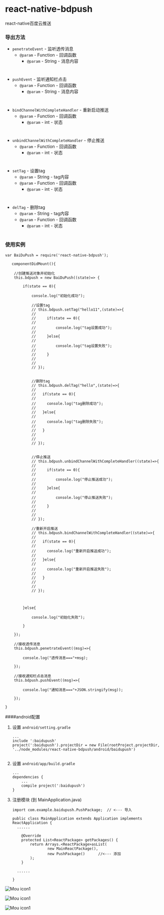 # react-native-bdpush
react-native百度云推送
### 导出方法
- `penetrateEvent` - 监听透传消息
    - `@param` - Function - 回调函数
    	- `@param` - String - 消息内容


# 


- `pushEvent` - 监听通知栏点击
    - `@param` - Function - 回调函数
        - `@param` - String - 消息内容
        
        
# 
        
        
- `bindChannelWithCompleteHandler` - 重新启动推送
    - `@param` - Function - 回调函数
        - `@param` - int - 状态
#    
- `unbindChannelWithCompleteHandler` - 停止推送
    - `@param` - Function - 回调函数
        - `@param` - int - 状态
#    
- `setTag` - 设置tag
	- `@param` - String - tag内容
    - `@param` - Function - 回调函数
        - `@param` - int - 状态
#    
- `delTag` - 删除tag
	- `@param` - String - tag内容
    - `@param` - Function - 回调函数
        - `@param` - int - 状态
# 

### 使用实例

	var BaiDuPush = require('react-native-bdpush');
	
	   componentDidMount(){

        //创建推送对象并初始化
        this.bdpush = new BaiDuPush((state)=> {

            if(state == 0){

                console.log("初始化成功");

                //设置tag
                // this.bdpush.setTag("hello11",(state)=>{
                //
                //     if(state == 0){
                //
                //         console.log("tag设置成功");
                //
                //     }else{
                //
                //         console.log("tag设置失败");
                //
                //     }
                //
                //
                // });


                //删除tag
                // this.bdpush.delTag("hello",(state)=>{
                //
                //   if(state == 0){
                //
                //     console.log("tag删除成功");
                //
                //   }else{
                //
                //     console.log("tag删除失败");
                //
                //   }
                //
                //
                // });


                //停止推送
                // this.bdpush.unbindChannelWithCompleteHandler((state)=>{
                //
                //     if(state == 0){
                //
                //         console.log("停止推送成功");
                //
                //     }else{
                //
                //         console.log("停止推送失败");
                //
                //     }
                //
                //
                // });

                //重新开启推送
                // this.bdpush.bindChannelWithCompleteHandler((state)=>{
                //
                //   if(state == 0){
                //
                //     console.log("重新开启推送成功");
                //
                //   }else{
                //
                //     console.log("重新开启推送失败");
                //
                //   }
                //
                //
                // });



            }else{

                console.log("初始化失败");

            }

        });

        //接收透传消息
        this.bdpush.penetrateEvent((msg)=>{

            console.log("透传消息==="+msg);

        });

        //接收通知栏点击消息
        this.bdpush.pushEvent((msg)=>{

            console.log("通知消息==="+JSON.stringify(msg));

        });

    }

	
####android配置
1. 设置 `android/setting.gradle`

    ```
    ...
	include ':baidupush'
	project(':baidupush').projectDir = new File(rootProject.projectDir, '../node_modules/react-native-bdpush/android/baidupush')

	
    ```

2. 设置 `android/app/build.gradle`

    ```
    ...
    dependencies {
        ...
        compile project(':baidupush')
    }
    ```
    
3. 注册模块 (到 MainApplication.java)

    ```
    import com.example.baidupush.PushPackage;  // <--- 导入

    public class MainApplication extends Application implements ReactApplication {
      ......

        @Override
    	protected List<ReactPackage> getPackages() {
      		return Arrays.<ReactPackage>asList(
          			new MainReactPackage(),
          			new PushPackage()      //<--- 添加
      		);
    	} 

      ......

    }
    ```
    
![Mou icon1](/assets/a1.png)
	
![Mou icon1](/assets/a2.png)

![Mou icon1](/assets/a3.png)
